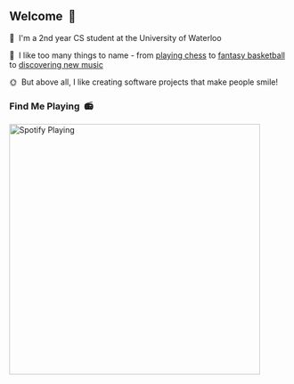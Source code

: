 ## Welcome &nbsp;👋

🌊&nbsp; I'm a 2nd year CS student at the University of Waterloo

🎸&nbsp; I like too many things to name - from [playing chess](https://www.chess.com/member/lamboliu) to [fantasy basketball](https://www.espn.com/fantasy/basketball/) to [discovering new music](https://open.spotify.com/user/tripledarts)

🌞&nbsp; But above all, I like creating software projects that make people smile!


### Find Me Playing &nbsp;📻

[<img src="https://lambert-novatorem.vercel.app/api/spotify" alt="Spotify Playing" width="450" />](https://open.spotify.com/user/tripledarts)
